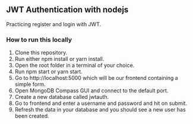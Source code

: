 ## JWT Authentication with nodejs

Practicing register and login with JWT.

### How to run this locally

1. Clone this repository.
2. Run either npm install or yarn install.
3. Open the root folder in a terminal of your choice.
4. Run npm start or yarn start.
5. Go to http://localhost:5000 which will be our frontend containing a simple form.
6. Open MongoDB Compass GUI and connect to the default port.
7. Create a new database called jwtauth.
8. Go to frontend and enter a username and password and hit on submit.
9. Refresh the data in your database and you should see a new user has been created.
